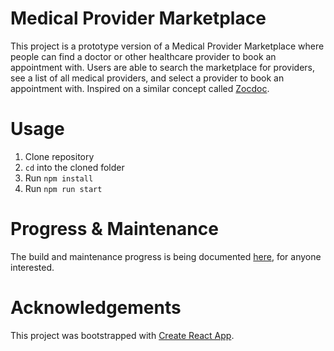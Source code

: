 # Medical Provider Marketplace

This project is a prototype version of a Medical Provider Marketplace where people can find a doctor or other healthcare provider to book an appointment with. Users are able to search the marketplace for providers, see a list of all medical providers, and select a provider to book an appointment with. Inspired on a similar concept called [Zocdoc](https://www.zocdoc.com).

# Usage

1. Clone repository
2. `cd` into the cloned folder
3. Run `npm install`
4. Run `npm run start`

# Progress & Maintenance

The build and maintenance progress is being documented [here](https://trello.com/b/u6mFQulW/medical-provider-marketplace), for anyone interested.

# Acknowledgements

This project was bootstrapped with [Create React App](https://github.com/facebook/create-react-app).
